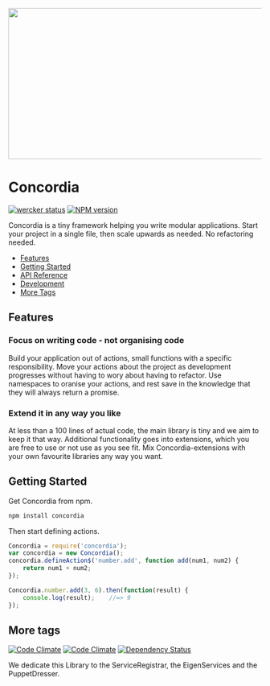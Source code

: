 <a href="https://github.com/concordiajs/concordia"><img src="https://raw.githubusercontent.com/concordiajs/concordia/master/images/concordia.png" align="center"  height="300" width="600"/></a>

# Concordia
[![wercker status](https://app.wercker.com/status/69a7f421e9d59612238df4e8af206558/s/master "wercker status")](https://app.wercker.com/project/bykey/69a7f421e9d59612238df4e8af206558)
[![NPM version](https://badge.fury.io/js/concordia.svg)](http://badge.fury.io/js/concordia)

Concordia is a tiny framework helping you write modular applications.
Start your project in a single file, then scale upwards as needed.
No refactoring needed.

* [Features](#features)
* [Getting Started](#getting-started)
* [API Reference](https://github.com/concordiajs/concordia/wiki/API)
* [Development](https://github.com/concordiajs/concordia/wiki/Development)
* [More Tags](#more-tags)

## Features

### Focus on writing code - not organising code
Build your application out of actions, small functions with a specific responsibility.
Move your actions about the project as development progresses without having to  wory about having to refactor.
Use namespaces to oranise your actions, and rest save in the knowledge that they will always return a promise.

### Extend it in any way you like
At less than a 100 lines of actual code, the main library is tiny and we aim to keep it that way.
Additional functionality goes into extensions, which you are free to use or not use as you see fit.
Mix Concordia-extensions with your own favourite libraries any way you want.

## Getting Started
Get Concordia from npm.

```js
npm install concordia
```

Then start defining actions.

```js
Concordia = require('concordia');
var concordia = new Concordia();
concordia.defineAction$('number.add', function add(num1, num2) {
    return num1 + num2;
});

Concordia.number.add(3, 6).then(function(result) {
    console.log(result);    //=> 9
});
```

## More tags
[![Code Climate](https://codeclimate.com/github/concordiajs/concordia.png)](https://codeclimate.com/github/concordiajs/concordia)
[![Code Climate](https://codeclimate.com/github/concordiajs/concordia/coverage.png)](https://codeclimate.com/github/concordiajs/concordia)
[![Dependency Status](https://gemnasium.com/concordiajs/concordia.svg)](https://gemnasium.com/concordiajs/concordia)

We dedicate this Library to the ServiceRegistrar, the EigenServices and the PuppetDresser.
